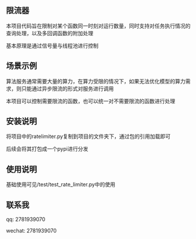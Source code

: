 ## 限流器

本项目代码旨在限制对某个函数同一时刻对运行数量，同时支持对任务执行情况的查询处理，以及多回调函数的附加处理

基本原理是通过信号量与线程池进行控制

## 场景示例

算法服务通常需要大量的算力，在算力受限的情况下，如果无法优化模型的算力需求，则只能通过异步限流的形式对服务进行调用

本项目可以控制需要限流的函数，也可以统一对不需要限流的函数进行处理

## 安装说明

将项目中的ratelimiter.py复制到项目的文件夹下，通过包的引用加载即可

后续会将其打包成一个pypi进行分发

## 使用说明

基础使用可见/test/test_rate_limiter.py中的使用

## 联系我

qq: 2781939070

wechat: 2781939070
